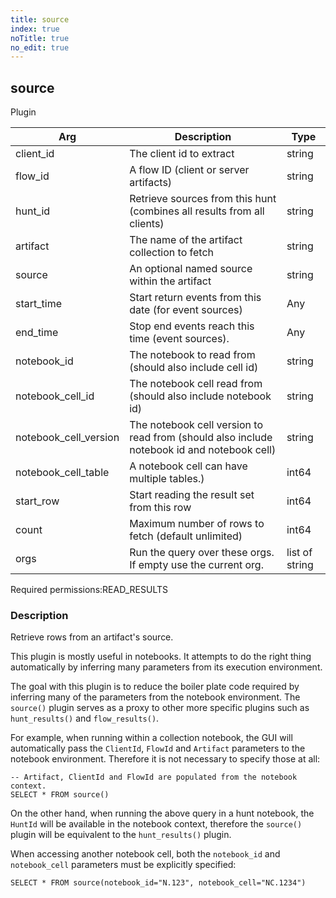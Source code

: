 ```yaml
---
title: source
index: true
noTitle: true
no_edit: true
---
```




<div class="vql_item"></div>


## source
<span class='vql_type label label-warning pull-right page-header'>Plugin</span>



<div class="vqlargs"></div>

Arg | Description | Type
----|-------------|-----
client_id|The client id to extract|string
flow_id|A flow ID (client or server artifacts)|string
hunt_id|Retrieve sources from this hunt (combines all results from all clients)|string
artifact|The name of the artifact collection to fetch|string
source|An optional named source within the artifact|string
start_time|Start return events from this date (for event sources)|Any
end_time|Stop end events reach this time (event sources).|Any
notebook_id|The notebook to read from (should also include cell id)|string
notebook_cell_id|The notebook cell read from (should also include notebook id)|string
notebook_cell_version|The notebook cell version to read from (should also include notebook id and notebook cell)|string
notebook_cell_table|A notebook cell can have multiple tables.)|int64
start_row|Start reading the result set from this row|int64
count|Maximum number of rows to fetch (default unlimited)|int64
orgs|Run the query over these orgs. If empty use the current org.|list of string

<span class="permission_list vql_type">Required permissions:</span><span class="permission_list linkcolour label label-important">READ_RESULTS</span>

### Description

Retrieve rows from an artifact's source.

This plugin is mostly useful in notebooks. It attempts to do the
right thing automatically by inferring many parameters from its
execution environment.

The goal with this plugin is to reduce the boiler plate code
required by inferring many of the parameters from the notebook
environment. The `source()` plugin serves as a proxy to other more
specific plugins such as `hunt_results()` and `flow_results()`.

For example, when running within a collection notebook, the GUI
will automatically pass the `ClientId`, `FlowId` and `Artifact`
parameters to the notebook environment. Therefore it is not
necessary to specify those at all:

```vql
-- Artifact, ClientId and FlowId are populated from the notebook context.
SELECT * FROM source()
```

On the other hand, when running the above query in a hunt
notebook, the `HuntId` will be available in the notebook context,
therefore the `source()` plugin will be equivalent to the
`hunt_results()` plugin.

When accessing another notebook cell, both the `notebook_id` and
`notebook_cell` parameters must be explicitly specified:

```vql
SELECT * FROM source(notebook_id="N.123", notebook_cell="NC.1234")
```
